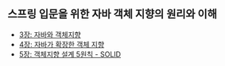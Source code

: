 ## 스프링 입문을 위한 자바 객체 지향의 원리와 이해

- [3장: 자바와 객체지향](https://github.com/wjdrbs96/Gyunny-Java-Lab/blob/master/OOP_Basic/3%EC%9E%A5/3.%20%EC%9E%90%EB%B0%94%EC%99%80%20%EA%B0%9D%EC%B2%B4%20%EC%A7%80%ED%96%A5.md)
- [4장: 자바가 확장한 객체 지향](https://github.com/wjdrbs96/Gyunny-Java-Lab/blob/master/OOP_Basic/4%EC%9E%A5/%EC%9E%90%EB%B0%94%EA%B0%80%20%ED%99%95%EC%9E%A5%ED%95%9C%20%EA%B0%9D%EC%B2%B4%20%EC%A7%80%ED%96%A5.md)
- [5장: 객체지향 설계 5원칙 - SOLID]()